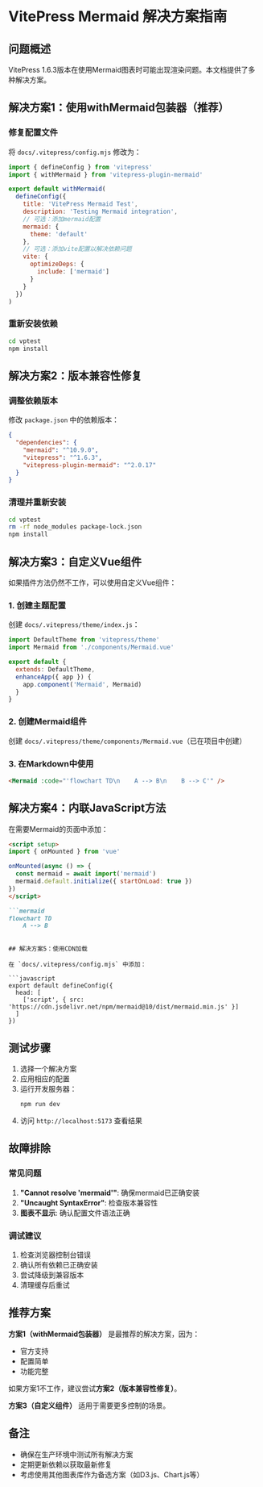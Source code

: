 # VitePress Mermaid 解决方案指南

## 问题概述

VitePress 1.6.3版本在使用Mermaid图表时可能出现渲染问题。本文档提供了多种解决方案。

## 解决方案1：使用withMermaid包装器（推荐）

### 修复配置文件

将 `docs/.vitepress/config.mjs` 修改为：

```javascript
import { defineConfig } from 'vitepress'
import { withMermaid } from 'vitepress-plugin-mermaid'

export default withMermaid(
  defineConfig({
    title: 'VitePress Mermaid Test',
    description: 'Testing Mermaid integration',
    // 可选：添加mermaid配置
    mermaid: {
      theme: 'default'
    },
    // 可选：添加vite配置以解决依赖问题
    vite: {
      optimizeDeps: {
        include: ['mermaid']
      }
    }
  })
)
```

### 重新安装依赖

```bash
cd vptest
npm install
```

## 解决方案2：版本兼容性修复

### 调整依赖版本

修改 `package.json` 中的依赖版本：

```json
{
  "dependencies": {
    "mermaid": "^10.9.0",
    "vitepress": "^1.6.3",
    "vitepress-plugin-mermaid": "^2.0.17"
  }
}
```

### 清理并重新安装

```bash
cd vptest
rm -rf node_modules package-lock.json
npm install
```

## 解决方案3：自定义Vue组件

如果插件方法仍然不工作，可以使用自定义Vue组件：

### 1. 创建主题配置

创建 `docs/.vitepress/theme/index.js`：

```javascript
import DefaultTheme from 'vitepress/theme'
import Mermaid from './components/Mermaid.vue'

export default {
  extends: DefaultTheme,
  enhanceApp({ app }) {
    app.component('Mermaid', Mermaid)
  }
}
```

### 2. 创建Mermaid组件

创建 `docs/.vitepress/theme/components/Mermaid.vue`（已在项目中创建）

### 3. 在Markdown中使用

```markdown
<Mermaid :code="'flowchart TD\n    A --> B\n    B --> C'" />
```

## 解决方案4：内联JavaScript方法

在需要Mermaid的页面中添加：

```markdown
<script setup>
import { onMounted } from 'vue'

onMounted(async () => {
  const mermaid = await import('mermaid')
  mermaid.default.initialize({ startOnLoad: true })
})
</script>

```mermaid
flowchart TD
    A --> B
```
```

## 解决方案5：使用CDN加载

在 `docs/.vitepress/config.mjs` 中添加：

```javascript
export default defineConfig({
  head: [
    ['script', { src: 'https://cdn.jsdelivr.net/npm/mermaid@10/dist/mermaid.min.js' }]
  ]
})
```

## 测试步骤

1. 选择一个解决方案
2. 应用相应的配置
3. 运行开发服务器：
   ```bash
   npm run dev
   ```
4. 访问 `http://localhost:5173` 查看结果

## 故障排除

### 常见问题

1. **"Cannot resolve 'mermaid'"**: 确保mermaid已正确安装
2. **"Uncaught SyntaxError"**: 检查版本兼容性
3. **图表不显示**: 确认配置文件语法正确

### 调试建议

1. 检查浏览器控制台错误
2. 确认所有依赖已正确安装
3. 尝试降级到兼容版本
4. 清理缓存后重试

## 推荐方案

**方案1（withMermaid包装器）** 是最推荐的解决方案，因为：
- 官方支持
- 配置简单
- 功能完整

如果方案1不工作，建议尝试**方案2（版本兼容性修复）**。

**方案3（自定义组件）** 适用于需要更多控制的场景。

## 备注

- 确保在生产环境中测试所有解决方案
- 定期更新依赖以获取最新修复
- 考虑使用其他图表库作为备选方案（如D3.js、Chart.js等）